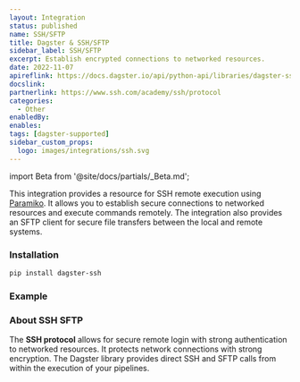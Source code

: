 ```yaml
---
layout: Integration
status: published
name: SSH/SFTP
title: Dagster & SSH/SFTP
sidebar_label: SSH/SFTP
excerpt: Establish encrypted connections to networked resources.
date: 2022-11-07
apireflink: https://docs.dagster.io/api/python-api/libraries/dagster-ssh
docslink:
partnerlink: https://www.ssh.com/academy/ssh/protocol
categories:
  - Other
enabledBy:
enables:
tags: [dagster-supported]
sidebar_custom_props:
  logo: images/integrations/ssh.svg
---
```


import Beta from '@site/docs/partials/\_Beta.md';

<Beta />

This integration provides a resource for SSH remote execution using [Paramiko](https://github.com/paramiko/paramiko). It allows you to establish secure connections to networked resources and execute commands remotely. The integration also provides an SFTP client for secure file transfers between the local and remote systems.

### Installation

```bash
pip install dagster-ssh
```

### Example

<CodeExample path="docs_beta_snippets/docs_beta_snippets/integrations/ssh-sftp.py" language="python" />

### About SSH SFTP

The **SSH protocol** allows for secure remote login with strong authentication to networked resources. It protects network connections with strong encryption. The Dagster library provides direct SSH and SFTP calls from within the execution of your pipelines.
